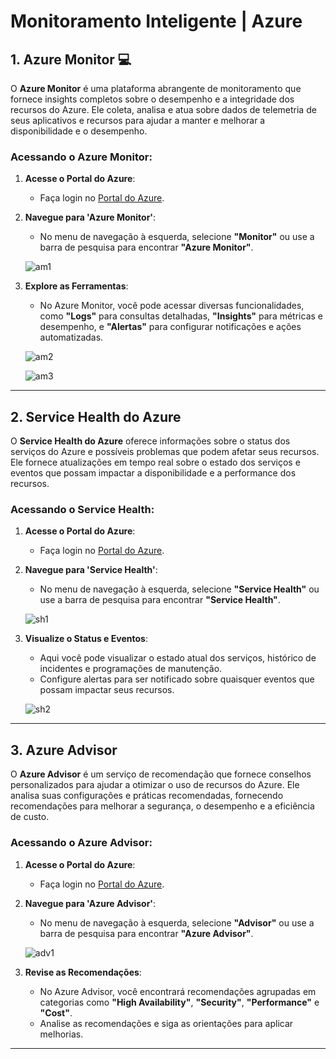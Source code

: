 # Monitoramento Inteligente | Azure


## 1. Azure Monitor 💻

O **Azure Monitor** é uma plataforma abrangente de monitoramento que fornece insights completos sobre o desempenho e a integridade dos recursos do Azure. Ele coleta, analisa e atua sobre dados de telemetria de seus aplicativos e recursos para ajudar a manter e melhorar a disponibilidade e o desempenho.

### Acessando o Azure Monitor:

1. **Acesse o Portal do Azure**:
   - Faça login no [Portal do Azure](https://portal.azure.com/).

2. **Navegue para 'Azure Monitor'**:
   - No menu de navegação à esquerda, selecione **"Monitor"** ou use a barra de pesquisa para encontrar **"Azure Monitor"**.

    ![am1](https://github.com/user-attachments/assets/dc84ee9d-c73e-4cfa-9f34-37c194f8ceb7)

3. **Explore as Ferramentas**:
   - No Azure Monitor, você pode acessar diversas funcionalidades, como **"Logs"** para consultas detalhadas, **"Insights"** para métricas e desempenho, e **"Alertas"** para configurar notificações e ações automatizadas.

    ![am2](https://github.com/user-attachments/assets/07a1ea56-ea59-4e81-aa02-fb5921b2150e)

    ![am3](https://github.com/user-attachments/assets/1b8d63fa-268d-46a0-9c6d-a4597029a1b6)

---

## 2. Service Health do Azure

O **Service Health do Azure** oferece informações sobre o status dos serviços do Azure e possíveis problemas que podem afetar seus recursos. Ele fornece atualizações em tempo real sobre o estado dos serviços e eventos que possam impactar a disponibilidade e a performance dos recursos.

### Acessando o Service Health:

1. **Acesse o Portal do Azure**:
   - Faça login no [Portal do Azure](https://portal.azure.com/).

2. **Navegue para 'Service Health'**:
   - No menu de navegação à esquerda, selecione **"Service Health"** ou use a barra de pesquisa para encontrar **"Service Health"**.

    ![sh1](https://github.com/user-attachments/assets/686af5a1-d4c9-40c9-a378-b33eac518911)

3. **Visualize o Status e Eventos**:
   - Aqui você pode visualizar o estado atual dos serviços, histórico de incidentes e programações de manutenção.
   - Configure alertas para ser notificado sobre quaisquer eventos que possam impactar seus recursos.

    ![sh2](https://github.com/user-attachments/assets/93f23f0c-9be6-42b4-85d6-85d45c3c4e6c)

---

## 3. Azure Advisor

O **Azure Advisor** é um serviço de recomendação que fornece conselhos personalizados para ajudar a otimizar o uso de recursos do Azure. Ele analisa suas configurações e práticas recomendadas, fornecendo recomendações para melhorar a segurança, o desempenho e a eficiência de custo.

### Acessando o Azure Advisor:

1. **Acesse o Portal do Azure**:
   - Faça login no [Portal do Azure](https://portal.azure.com/).

2. **Navegue para 'Azure Advisor'**:
   - No menu de navegação à esquerda, selecione **"Advisor"** ou use a barra de pesquisa para encontrar **"Azure Advisor"**.

    ![adv1](https://github.com/user-attachments/assets/1736046b-a2b2-4763-b53e-8e5259060274)

3. **Revise as Recomendações**:
   - No Azure Advisor, você encontrará recomendações agrupadas em categorias como **"High Availability"**, **"Security"**, **"Performance"** e **"Cost"**.
   - Analise as recomendações e siga as orientações para aplicar melhorias.

---

